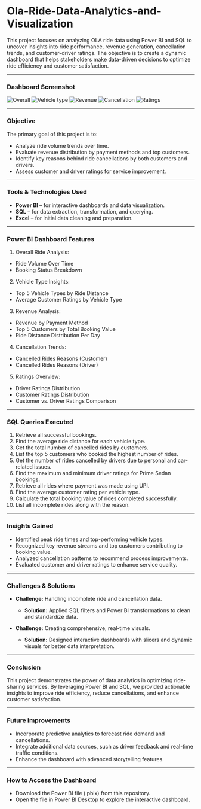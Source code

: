 # Ola-Ride-Data-Analytics-and-Visualization
This project focuses on analyzing OLA ride data using Power BI and SQL to uncover insights into ride performance, revenue generation, cancellation trends, and customer-driver ratings. The objective is to create a dynamic dashboard that helps stakeholders make data-driven decisions to optimize ride efficiency and customer satisfaction.

---

### Dashboard Screenshot
![Overall](https://github.com/user-attachments/assets/dcf917da-dac1-47f2-b756-431b2a409023)
![Vehicle type](https://github.com/user-attachments/assets/197ecffe-400f-43a7-982a-ca2e9086452a)
![Revenue](https://github.com/user-attachments/assets/b3baab4a-3f49-419e-9403-f94855b75dd2)
![Cancellation](https://github.com/user-attachments/assets/4589a611-370e-44d3-ad8f-fa502ce574b4)
![Ratings](https://github.com/user-attachments/assets/08cdf26f-7b40-440e-9a33-7f9075378a56)

---

### **Objective**
The primary goal of this project is to:
 - Analyze ride volume trends over time.
 - Evaluate revenue distribution by payment methods and top customers.
 - Identify key reasons behind ride cancellations by both customers and drivers.
 - Assess customer and driver ratings for service improvement.

---

### **Tools & Technologies Used**
- **Power BI** – for interactive dashboards and data visualization.
- **SQL** – for data extraction, transformation, and querying.
- **Excel** – for initial data cleaning and preparation.

---

### **Power BI Dashboard Features**
 1. Overall Ride Analysis:
  - Ride Volume Over Time
  - Booking Status Breakdown
 2. Vehicle Type Insights:
  - Top 5 Vehicle Types by Ride Distance
  - Average Customer Ratings by Vehicle Type
 3. Revenue Analysis:
  - Revenue by Payment Method
  - Top 5 Customers by Total Booking Value
  - Ride Distance Distribution Per Day
 4. Cancellation Trends:
  - Cancelled Rides Reasons (Customer)
  - Cancelled Rides Reasons (Driver)
 5. Ratings Overview:
  - Driver Ratings Distribution
  - Customer Ratings Distribution
  - Customer vs. Driver Ratings Comparison

---

### **SQL Queries Executed**
 1. Retrieve all successful bookings.
 2. Find the average ride distance for each vehicle type.
 3. Get the total number of cancelled rides by customers.
 4. List the top 5 customers who booked the highest number of rides.
 5. Get the number of rides cancelled by drivers due to personal and car-related issues.
 6. Find the maximum and minimum driver ratings for Prime Sedan bookings.
 7. Retrieve all rides where payment was made using UPI.
 8. Find the average customer rating per vehicle type.
 9. Calculate the total booking value of rides completed successfully.
 10. List all incomplete rides along with the reason.

---

### **Insights Gained**

 - Identified peak ride times and top-performing vehicle types.
 - Recognized key revenue streams and top customers contributing to booking value.
 - Analyzed cancellation patterns to recommend process improvements.
 - Evaluated customer and driver ratings to enhance service quality.

---

### **Challenges & Solutions**
- **Challenge:** Handling incomplete ride and cancellation data.
  - **Solution:** Applied SQL filters and Power BI transformations to clean and standardize data.

- **Challenge:** Creating comprehensive, real-time visuals.
  - **Solution:** Designed interactive dashboards with slicers and dynamic visuals for better data interpretation.

---

### **Conclusion**
This project demonstrates the power of data analytics in optimizing ride-sharing services. By leveraging Power BI and SQL, we provided actionable insights to improve ride efficiency, reduce cancellations, and enhance customer satisfaction.
 
---
 
### **Future Improvements**
 - Incorporate predictive analytics to forecast ride demand and cancellations.
 - Integrate additional data sources, such as driver feedback and real-time traffic conditions.
 - Enhance the dashboard with advanced storytelling features.

---

### **How to Access the Dashboard**
- Download the Power BI file (.pbix) from this repository.
- Open the file in Power BI Desktop to explore the interactive dashboard.

